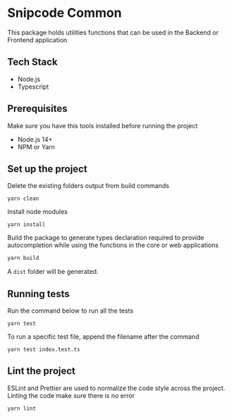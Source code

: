 # Snipcode Common

This package holds utilities functions that can be used in the Backend or Frontend application

## Tech Stack
* Node.js
* Typescript

## Prerequisites
Make sure you have this tools installed before running the project
* Node.js 14+
* NPM or Yarn

## Set up the project
Delete the existing folders output from build commands
```shell
yarn clean
```
Install node modules
````shell
yarn install
````

Build the package to generate types declaration required to provide autocompletion while using the functions in the core or web applications
```bash
yarn build
```
A `dist` folder will be generated.

## Running tests
Run the command below to run all the tests
```shell
yarn test
```
To run a specific test file, append the filename after the command
```shell
yarn test index.test.ts
```

## Lint the project
ESLint and Prettier are used to normalize the code style across the project. 
Linting the code make sure there is no error
```shell
yarn lint
```
